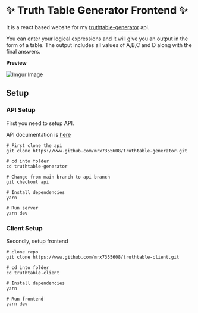 # :sparkles: Truth Table Generator Frontend :sparkles:
It is a react based website for my [truthtable-generator](https://www.github.com/mrx7355608/truthtable-generator.git) api.

You can enter your logical expressions and it will give you an output in the form of a table. The output includes all values of A,B,C and D along with the final answers.

**Preview**

![Imgur Image](https://imgur.com/f6Y0EUn.jpg)

## Setup
### API Setup
First you need to setup API.

API documentation is [here](https://www.github.com/mrx7355608/truthtable-generator.git)
```
# First clone the api
git clone https://www.github.com/mrx7355608/truthtable-generator.git

# cd into folder
cd truthtable-generator

# Change from main branch to api branch
git checkout api

# Install dependencies
yarn

# Run server
yarn dev
```


### Client Setup
Secondly, setup frontend
```
# clone repo
git clone https://www.github.com/mrx7355608/truthtable-client.git

# cd into folder
cd truthtable-client

# Install dependencies
yarn

# Run frontend
yarn dev
```
